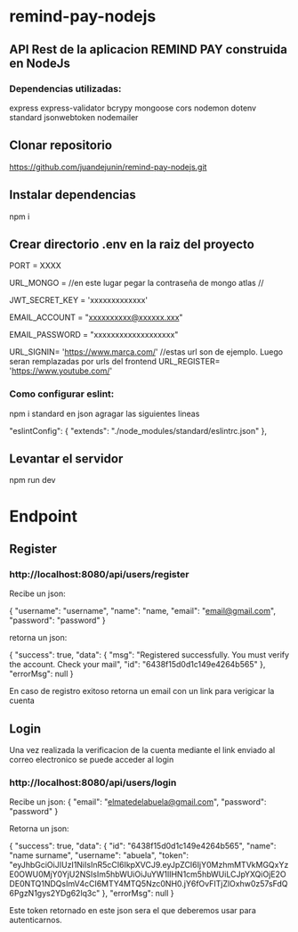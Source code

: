 # remind-pay-nodejs

## API Rest de la aplicacion REMIND PAY construida en NodeJs
### Dependencias utilizadas:
express
express-validator
bcrypy
mongoose
cors
nodemon
dotenv
standard
jsonwebtoken
nodemailer

## Clonar repositorio

https://github.com/juandejunin/remind-pay-nodejs.git

## Instalar dependencias

npm i 

## Crear directorio .env en la raiz del proyecto

PORT = XXXX

URL_MONGO = //en este lugar pegar la contraseña de mongo atlas //

JWT_SECRET_KEY = 'xxxxxxxxxxxxx'

EMAIL_ACCOUNT = "xxxxxxxxxx@xxxxxx.xxx"

EMAIL_PASSWORD = "xxxxxxxxxxxxxxxxxxx"

URL_SIGNIN= 'https://www.marca.com/' //estas url son de ejemplo. Luego seran remplazadas por urls del frontend 
URL_REGISTER= 'https://www.youtube.com/'

### Como configurar eslint:
npm i standard
en json agragar las siguientes lineas

  "eslintConfig": {
    "extends": "./node_modules/standard/eslintrc.json"
  },

  ## Levantar el servidor
  npm run dev

  # Endpoint

  ## Register

  ### http://localhost:8080/api/users/register

  Recibe un json:

  {
    "username": "username",
    "name": "name,
    "email": "email@gmail.com",
    "password": "password"
}

retorna un json:

{
    "success": true,
    "data": {
        "msg": "Registered successfully. You must verify the account. Check your mail",
        "id": "6438f15d0d1c149e4264b565"
    },
    "errorMsg": null
}


En caso de registro exitoso retorna un email con un link para verigicar la cuenta

## Login
Una vez realizada la verificacion de la cuenta mediante el link enviado al correo electronico se puede acceder al login
### http://localhost:8080/api/users/login

Recibe un json:
{
    "email": "elmatedelabuela@gmail.com",
    "password": "password"
}

Retorna un json:

{
    "success": true,
    "data": {
        "id": "6438f15d0d1c149e4264b565",
        "name": "name surname",
        "username": "abuela",
        "token": "eyJhbGciOiJIUzI1NiIsInR5cCI6IkpXVCJ9.eyJpZCI6IjY0MzhmMTVkMGQxYzE0OWU0MjY0YjU2NSIsIm5hbWUiOiJuYW1lIHN1cm5hbWUiLCJpYXQiOjE2ODE0NTQ1NDQsImV4cCI6MTY4MTQ5Nzc0NH0.jY6fOvFITjZlOxhw0z57sFdQ6PgzN1gys2YDg62lq3c"
    },
    "errorMsg": null
}

Este token retornado en este json sera el que deberemos usar para autenticarnos.
